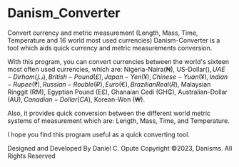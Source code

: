 # Danism_Converter
Convert currency and metric measurement (Length, Mass, Time, Temperature and 16 world most used currencies)
Danism-Converter is a tool which aids quick currency and metric measurements conversion.

With this program, you can convert currencies between the world's sixteen most often used
currencies, which are:
Nigeria-Naira(₦), US-Dollar($), UAE-Dirham (د.إ), British-Pound(£), Japan-Yen(¥), Chinese-Yuan(¥),
Indian-Rupee(₹), Russian-Rouble(₽), Euro(€), Brazilian Real(R$), Malaysian Ringgit (RM),
Egyptian Pound (E£), Ghanaian Cedi (GH₵), Australian-Dollar (AU$), Canadian-Dollar (CA$),
Korean-Won (₩).

Also, it provides quick conversion between the different world metric systems of measurement
which are: Length, Mass, Time, and Temperature.

I hope you find this program useful as a quick converting tool.

Designed and Developed By Daniel C. Opute 
Copyright ©2023, Danisms. All Rights Reserved
